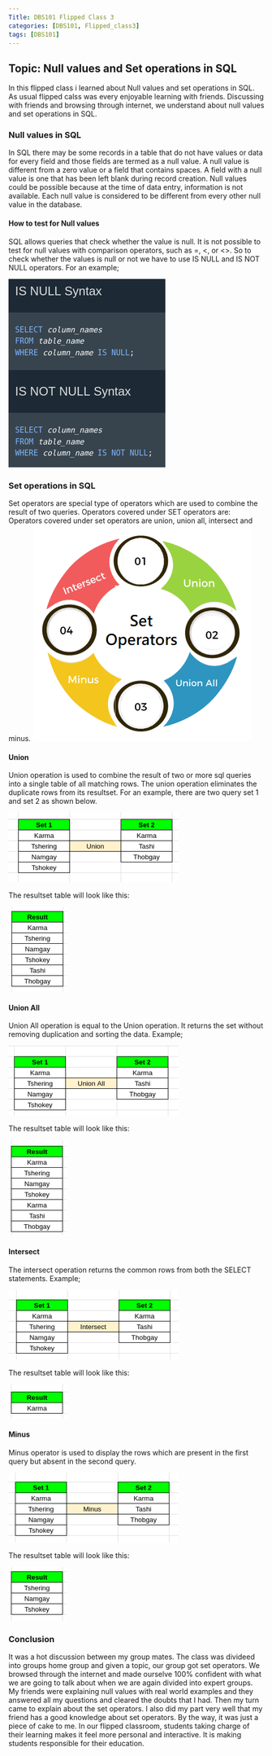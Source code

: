```yaml
---
Title: DBS101 Flipped Class 3
categories: [DBS101, Flipped_class3]
tags: [DBS101]
---
```


## Topic: Null values and Set operations in SQL

In this flipped class i learned about Null values and set operations in SQL. As usual flipped calss was every enjoyable learning with friends. Discussing with friends and browsing through internet, we understand about null values and set operations in SQL.

### Null values in SQL
In SQL there may be some records in a table that do not have values or data for every field and those fields are termed as a null value. A null value is different from a zero value or a field that contains spaces. A field with a null value is one that has been left blank during record creation. Null values could be possible because at the time of data entry, information is not available.  Each null value is considered to be different from every other null value in the database.

#### How to test for Null values
SQL allows queries that check whether the value is null. It is not possible to test for null values with comparison operators, such as =, <, or <>. So to check whether the values is null or not we have to use IS NULL and IS NOT NULL operators. For an example;

![null value](/assets/DBS_pictures/ss9.png)

### Set operations in SQL
Set operators are special type of operators which are used to combine the result of two queries. Operators covered under SET operators are: Operators covered under set operators are union, union all, intersect and minus.
![type](/assets/DBS_pictures/ss10.png)

#### Union
Union operation is used to combine the result of two or more sql queries into a single table of all matching rows. The union operation eliminates the duplicate rows from its resultset. For an example, there are two query set 1 and set 2 as shown below.

![union](/assets/DBS_pictures/ss11.png)

The resultset table will look like this:


![unires](/assets/DBS_pictures/ss15.png)

#### Union All
Union All operation is equal to the Union operation. It returns the set without removing duplication and sorting the data. Example;

![unionall](/assets/DBS_pictures/ss13.png)

The resultset table will look like this:


![unialres](/assets/DBS_pictures/ss17.png)

#### Intersect
The intersect operation returns the common rows from both the SELECT statements. Example;

![intersect](/assets/DBS_pictures/ss12.png)

The resultset table will look like this:


![intersectres](/assets/DBS_pictures/ss16.png)

#### Minus
Minus operator is used to display the rows which are present in the first query but absent in the second query.

![minus](/assets/DBS_pictures/ss14.png)

The resultset table will look like this:


![minusres](/assets/DBS_pictures/ss18.png)

### Conclusion
It was a hot discussion between my group mates. The class was divideed into groups home group and given a topic, our group got set operators. We browsed through the internet and made ourselve 100% confident with what we are going to talk about when we are again divided into expert groups. My friends were explaining null values with real world examples and they answered all my questions and cleared the doubts that I had. Then my turn came to explain about the set operators. I also did my part very well that my friend has a good knowledge about set operators. By the way, it was just a piece of cake to me. In our flipped classroom, students taking charge of their learning makes it feel more personal and interactive. It is making students responsible for their education.





